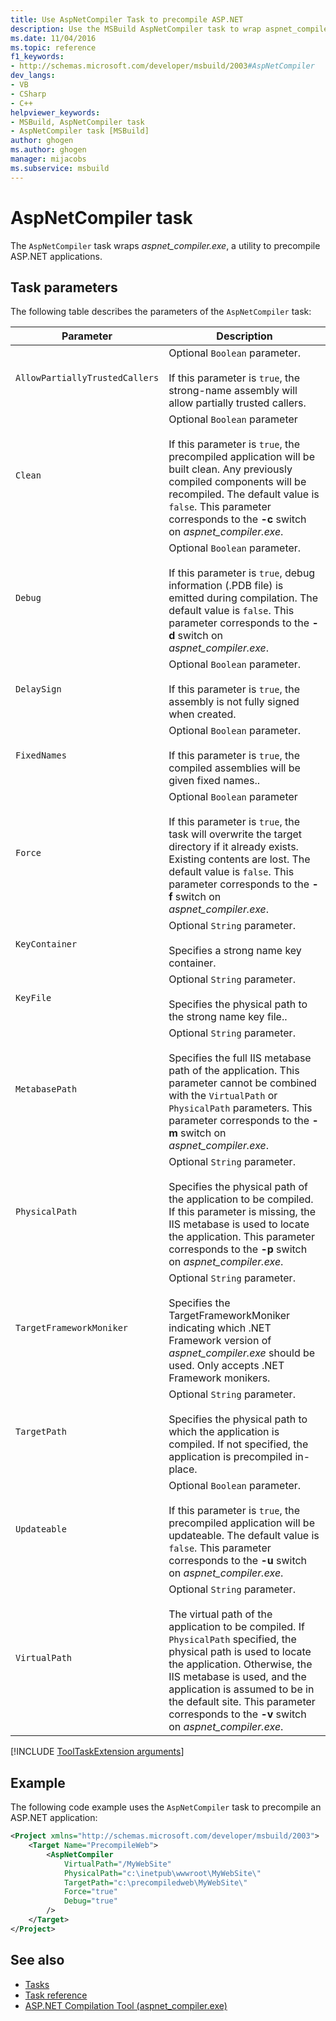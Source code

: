```yaml
---
title: Use AspNetCompiler Task to precompile ASP.NET
description: Use the MSBuild AspNetCompiler task to wrap aspnet_compiler.exe, a utility to precompile ASP.NET applications.
ms.date: 11/04/2016
ms.topic: reference
f1_keywords:
- http://schemas.microsoft.com/developer/msbuild/2003#AspNetCompiler
dev_langs:
- VB
- CSharp
- C++
helpviewer_keywords:
- MSBuild, AspNetCompiler task
- AspNetCompiler task [MSBuild]
author: ghogen
ms.author: ghogen
manager: mijacobs
ms.subservice: msbuild
---
```

# AspNetCompiler task

The `AspNetCompiler` task wraps *aspnet_compiler.exe*, a utility to precompile ASP.NET applications.

## Task parameters

The following table describes the parameters of the `AspNetCompiler` task:

|Parameter|Description|
|---------------|-----------------|
|`AllowPartiallyTrustedCallers`|Optional `Boolean` parameter.<br /><br /> If this parameter is `true`, the strong-name assembly will allow partially trusted callers.|
|`Clean`|Optional `Boolean` parameter<br /><br /> If this parameter is `true`, the precompiled application will be built clean. Any previously compiled components will be recompiled. The default value is `false`. This parameter corresponds to the **-c** switch on *aspnet_compiler.exe*.|
|`Debug`|Optional `Boolean` parameter.<br /><br /> If this parameter is `true`, debug information (.PDB file) is emitted during compilation. The default value is `false`. This parameter corresponds to the **-d** switch on *aspnet_compiler.exe*.|
|`DelaySign`|Optional `Boolean` parameter.<br /><br /> If this parameter is `true`, the assembly is not fully signed when created.|
|`FixedNames`|Optional `Boolean` parameter.<br /><br /> If this parameter is `true`, the compiled assemblies will be given fixed names..|
|`Force`|Optional `Boolean` parameter<br /><br /> If this parameter is `true`, the task will overwrite the target directory if it already exists. Existing contents are lost. The default value is `false`. This parameter corresponds to the **-f** switch on *aspnet_compiler.exe*.|
|`KeyContainer`|Optional `String` parameter.<br /><br /> Specifies a strong name key container.|
|`KeyFile`|Optional `String` parameter.<br /><br /> Specifies the physical path to the strong name key file..|
|`MetabasePath`|Optional `String` parameter.<br /><br /> Specifies the full IIS metabase path of the application. This parameter cannot be combined with the `VirtualPath` or `PhysicalPath` parameters. This parameter corresponds to the **-m** switch on *aspnet_compiler.exe*.|
|`PhysicalPath`|Optional `String` parameter.<br /><br /> Specifies the physical path of the application to be compiled. If this parameter is missing, the IIS metabase is used to locate the application. This parameter corresponds to the **-p** switch on *aspnet_compiler.exe*.|
|`TargetFrameworkMoniker`|Optional `String` parameter.<br /><br /> Specifies the TargetFrameworkMoniker indicating which .NET Framework version of *aspnet_compiler.exe* should be used. Only accepts .NET Framework monikers.|
|`TargetPath`|Optional `String` parameter.<br /><br /> Specifies the physical path to which the application is compiled. If not specified, the application is precompiled in-place.|
|`Updateable`|Optional `Boolean` parameter.<br /><br /> If this parameter is `true`, the precompiled application will be updateable.  The default value is `false`. This parameter corresponds to the **-u** switch on *aspnet_compiler.exe*.|
|`VirtualPath`|Optional `String` parameter.<br /><br /> The virtual path of the application to be compiled. If `PhysicalPath` specified, the physical path is used to locate the application. Otherwise, the IIS metabase is used, and the application is assumed to be in the default site. This parameter corresponds to the **-v** switch on *aspnet_compiler.exe*.|

[!INCLUDE [ToolTaskExtension arguments](includes/tooltaskextension-base-params.md)]

## Example

The following code example uses the `AspNetCompiler` task to precompile an ASP.NET application:

```xml
<Project xmlns="http://schemas.microsoft.com/developer/msbuild/2003">
    <Target Name="PrecompileWeb">
        <AspNetCompiler
            VirtualPath="/MyWebSite"
            PhysicalPath="c:\inetpub\wwwroot\MyWebSite\"
            TargetPath="c:\precompiledweb\MyWebSite\"
            Force="true"
            Debug="true"
        />
    </Target>
</Project>
```

## See also

* [Tasks](../msbuild/msbuild-tasks.md)
* [Task reference](../msbuild/msbuild-task-reference.md)
* [ASP.NET Compilation Tool (aspnet_compiler.exe)](/previous-versions/ms229863(v=vs.100))
